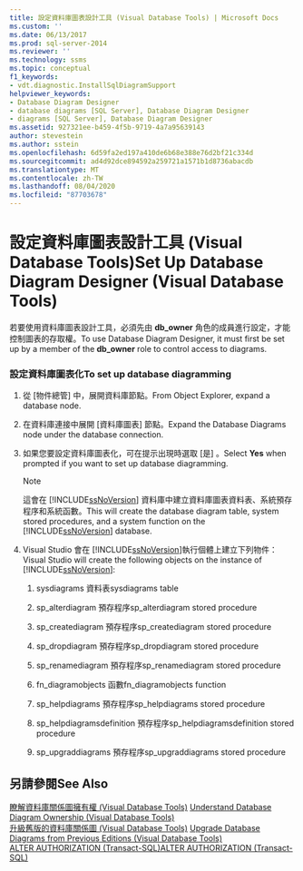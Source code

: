 ```yaml
---
title: 設定資料庫圖表設計工具 (Visual Database Tools) | Microsoft Docs
ms.custom: ''
ms.date: 06/13/2017
ms.prod: sql-server-2014
ms.reviewer: ''
ms.technology: ssms
ms.topic: conceptual
f1_keywords:
- vdt.diagnostic.InstallSqlDiagramSupport
helpviewer_keywords:
- Database Diagram Designer
- database diagrams [SQL Server], Database Diagram Designer
- diagrams [SQL Server], Database Diagram Designer
ms.assetid: 927321ee-b459-4f5b-9719-4a7a95639143
author: stevestein
ms.author: sstein
ms.openlocfilehash: 6d59fa2ed197a410de6b68e388e76d2bf21c334d
ms.sourcegitcommit: ad4d92dce894592a259721a1571b1d8736abacdb
ms.translationtype: MT
ms.contentlocale: zh-TW
ms.lasthandoff: 08/04/2020
ms.locfileid: "87703678"
---
```

# <a name="set-up-database-diagram-designer-visual-database-tools"></a><span data-ttu-id="d8911-102">設定資料庫圖表設計工具 (Visual Database Tools)</span><span class="sxs-lookup"><span data-stu-id="d8911-102">Set Up Database Diagram Designer (Visual Database Tools)</span></span>
  <span data-ttu-id="d8911-103">若要使用資料庫圖表設計工具，必須先由 **db_owner** 角色的成員進行設定，才能控制圖表的存取權。</span><span class="sxs-lookup"><span data-stu-id="d8911-103">To use Database Diagram Designer, it must first be set up by a member of the **db_owner** role to control access to diagrams.</span></span>  
  
### <a name="to-set-up-database-diagramming"></a><span data-ttu-id="d8911-104">設定資料庫圖表化</span><span class="sxs-lookup"><span data-stu-id="d8911-104">To set up database diagramming</span></span>  
  
1.  <span data-ttu-id="d8911-105">從 [物件總管] 中，展開資料庫節點。</span><span class="sxs-lookup"><span data-stu-id="d8911-105">From Object Explorer, expand a database node.</span></span>  
  
2.  <span data-ttu-id="d8911-106">在資料庫連接中展開 [資料庫圖表] 節點。</span><span class="sxs-lookup"><span data-stu-id="d8911-106">Expand the Database Diagrams node under the database connection.</span></span>  
  
3.  <span data-ttu-id="d8911-107">如果您要設定資料庫圖表化，可在提示出現時選取 [是]  。</span><span class="sxs-lookup"><span data-stu-id="d8911-107">Select **Yes** when prompted if you want to set up database diagramming.</span></span>  
  
    > [!NOTE]  
    >  <span data-ttu-id="d8911-108">這會在 [!INCLUDE[ssNoVersion](../../includes/ssnoversion-md.md)] 資料庫中建立資料庫圖表資料表、系統預存程序和系統函數。</span><span class="sxs-lookup"><span data-stu-id="d8911-108">This will create the database diagram table, system stored procedures, and a system function on the [!INCLUDE[ssNoVersion](../../includes/ssnoversion-md.md)] database.</span></span>  
  
4.  <span data-ttu-id="d8911-109">Visual Studio 會在 [!INCLUDE[ssNoVersion](../../includes/ssnoversion-md.md)]執行個體上建立下列物件：</span><span class="sxs-lookup"><span data-stu-id="d8911-109">Visual Studio will create the following objects on the instance of [!INCLUDE[ssNoVersion](../../includes/ssnoversion-md.md)]:</span></span>  
  
    1.  <span data-ttu-id="d8911-110">sysdiagrams 資料表</span><span class="sxs-lookup"><span data-stu-id="d8911-110">sysdiagrams table</span></span>  
  
    2.  <span data-ttu-id="d8911-111">sp_alterdiagram 預存程序</span><span class="sxs-lookup"><span data-stu-id="d8911-111">sp_alterdiagram stored procedure</span></span>  
  
    3.  <span data-ttu-id="d8911-112">sp_creatediagram 預存程序</span><span class="sxs-lookup"><span data-stu-id="d8911-112">sp_creatediagram stored procedure</span></span>  
  
    4.  <span data-ttu-id="d8911-113">sp_dropdiagram 預存程序</span><span class="sxs-lookup"><span data-stu-id="d8911-113">sp_dropdiagram stored procedure</span></span>  
  
    5.  <span data-ttu-id="d8911-114">sp_renamediagram 預存程序</span><span class="sxs-lookup"><span data-stu-id="d8911-114">sp_renamediagram stored procedure</span></span>  
  
    6.  <span data-ttu-id="d8911-115">fn_diagramobjects 函數</span><span class="sxs-lookup"><span data-stu-id="d8911-115">fn_diagramobjects function</span></span>  
  
    7.  <span data-ttu-id="d8911-116">sp_helpdiagrams 預存程序</span><span class="sxs-lookup"><span data-stu-id="d8911-116">sp_helpdiagrams stored procedure</span></span>  
  
    8.  <span data-ttu-id="d8911-117">sp_helpdiagramsdefinition 預存程序</span><span class="sxs-lookup"><span data-stu-id="d8911-117">sp_helpdiagramsdefinition stored procedure</span></span>  
  
    9. <span data-ttu-id="d8911-118">sp_upgraddiagrams 預存程序</span><span class="sxs-lookup"><span data-stu-id="d8911-118">sp_upgraddiagrams stored procedure</span></span>  
  
## <a name="see-also"></a><span data-ttu-id="d8911-119">另請參閱</span><span class="sxs-lookup"><span data-stu-id="d8911-119">See Also</span></span>  
 <span data-ttu-id="d8911-120">[瞭解資料庫關係圖擁有權 &#40;Visual Database Tools&#41;](visual-database-tools.md) </span><span class="sxs-lookup"><span data-stu-id="d8911-120">[Understand Database Diagram Ownership &#40;Visual Database Tools&#41;](visual-database-tools.md) </span></span>  
 <span data-ttu-id="d8911-121">[升級舊版的資料庫關係圖 &#40;Visual Database Tools&#41;](upgrade-database-diagrams-from-previous-editions-visual-database-tools.md) </span><span class="sxs-lookup"><span data-stu-id="d8911-121">[Upgrade Database Diagrams from Previous Editions &#40;Visual Database Tools&#41;](upgrade-database-diagrams-from-previous-editions-visual-database-tools.md) </span></span>  
 [<span data-ttu-id="d8911-122">ALTER AUTHORIZATION &#40;Transact-SQL&#41;</span><span class="sxs-lookup"><span data-stu-id="d8911-122">ALTER AUTHORIZATION &#40;Transact-SQL&#41;</span></span>](/sql/t-sql/statements/alter-authorization-transact-sql)  
  
  
